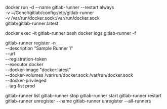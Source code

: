 docker run -d --name gitlab-runner --restart always \
-v ~/Genel/gitlab/config:/etc/gitlab-runner \
-v /var/run/docker.sock:/var/run/docker.sock \
gitlab/gitlab-runner:latest

docker exec -it gitlab-runner bash
docker logs gitlab-runner -f

gitlab-runner register -n \
--description "Sample Runner 1" \
--url <GITLAB-URL> \
--registration-token <GITLAB-REGISTRATION-TOKEN> \
--executor docker \
--docker-image "docker:latest" \
--docker-volumes /var/run/docker.sock:/var/run/docker.sock \
--docker-privileged \
--tag-list prod


gitlab-runner list
gitlab-runner stop
gitlab-runner start
gitlab-runner restart
gitlab-runner unregister --name <runner-name>
gitlab-runner unregister --all-runners
